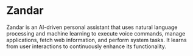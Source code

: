 # Zandar
Zandar is an AI-driven personal assistant that uses natural language processing and machine learning to execute voice commands, manage applications, fetch web information, and perform system tasks. It learns from user interactions to continuously enhance its functionality.
